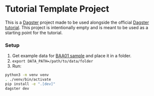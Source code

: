 # Tutorial Template Project

This is a [Dagster](https://dagster.io/) project made to be used alongside the official [Dagster tutorial](https://docs.dagster.io/tutorial). This project is intentionally empty and is meant to be used as a starting point for the tutorial.

### Setup

1. Get example data for [BAA01
   sample](https://girder.htmdec.org/#collection/64245a5d4236ff9b0883e926/folder/wtlocal:L3Nydi9oZW1pMDEtajAxL2h0bWRlYy9UQU1VL1NhbXBsZSBEYXRhL0NhbXBhaWduMl9JdGVyYXRpb24xX0JBQS9WQU0tQS9IU1JOSS9CQUEwMXw2NWZhYzM2YTYwNjYyZWYwODRmNmJjMDY=) and place it in a folder.
2. `export DATA_PATH=/path/to/data/folder`
3. Run:

```bash
python3 -m venv venv
. ./venv/bin/activate
pip install -e ".[dev]"
dagster dev
```
